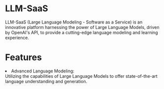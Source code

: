 
# LLM-SaaS

LLM-SaaS (Large Language Modeling - Software as a Service) is an innovative platform harnessing the power of Large Language Models, driven by OpenAI's API, to provide a cutting-edge language modeling and learning experience.

# Features
<li>Advanced Language Modeling:</li>Utilizing the capabilities of Large Language Models to offer state-of-the-art language understanding and generation.
